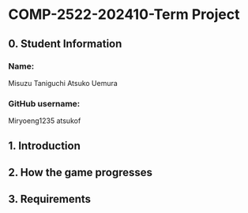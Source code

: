 # COMP-2522-202410-Term Project

## 0. Student Information

### Name:
Misuzu Taniguchi
Atsuko Uemura

### GitHub username:
Miryoeng1235
atsukof

## 1. Introduction

## 2. How the game progresses
## 3. Requirements